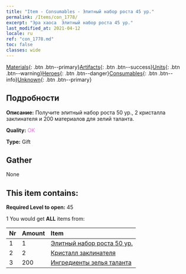 ```yaml
---
title: "Item - Consumables - Элитный набор роста 45 ур."
permalink: /Items/con_1778/
excerpt: "Эра хаоса  Элитный набор роста 45 ур."
last_modified_at: 2021-04-12
locale: ru
ref: "con_1778.md"
toc: false
classes: wide
---
```

 [Materials](/ru/Items/){: .btn .btn--primary}[Artifacts](/ru/Items/Artifacts/){: .btn .btn--success}[Units](/ru/Items/Units/){: .btn .btn--warning}[Heroes](/ru/Items/Heroes/){: .btn .btn--danger}[Consumables](/ru/Items/Consumables/){: .btn .btn--info}[Unknown](/ru/Items/Unknown/){: .btn .btn--primary}

## Подробности
 **Описание:** Получите элитный набор роста 50 ур., 2 кристалла заклинателя и 200 материалов для зелий таланта.

 **Quality:** <span style="color: #DA70D6">OK</span>

 **Type:** Gift

## Gather

  None

## This item contains:

 **Required Level to open:** 45

 1 You would get **ALL** items  from:

  | Nr | Amount |     Item    |
  |:---|:-------|:------------|
  | 1 | 1 | [Элитный набор роста 50 ур.](/ru/Items/con_1779/) | 
  | 2 | 2 | [Кристалл заклинателя](/ru/Items/art_189/) | 
  | 3 | 200 | [Ингредиенты зелья таланта](/ru/Items/con_1120/) | 
